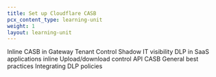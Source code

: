 ```yaml
---
title: Set up Cloudflare CASB
pcx_content_type: learning-unit
weight: 1
layout: learning-unit
---
```


Inline CASB in Gateway
Tenant Control
Shadow IT visibility
DLP in SaaS applications inline
Upload/download control
API CASB
General best practices
Integrating DLP policies
